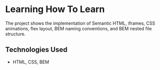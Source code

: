 # Learning How To Learn

The project shows the implementation of Semantic HTML, iframes, CSS animations, flex layout, BEM naming conventions, and BEM nested file structure.

## Technologies Used

- HTML, CSS, BEM

